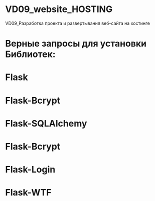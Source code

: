 # VD09_website_HOSTING
 VD09_Разработка проекта и развертывания веб-сайта на хостинге

# Верные запросы для установки Библиотек:
# Flask
# Flask-Bcrypt
# Flask-SQLAlchemy
# Flask-Bcrypt
# Flask-Login
# Flask-WTF